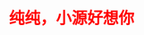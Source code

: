 <html>  
<body>  
  <h1 style="text-align: center; color: red;">纯纯，小源好想你</h1>  
</body>  
</html>  
